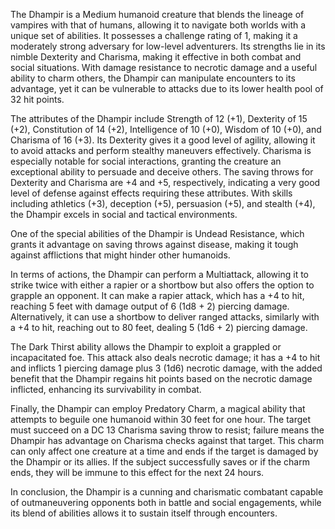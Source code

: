The Dhampir is a Medium humanoid creature that blends the lineage of vampires with that of humans, allowing it to navigate both worlds with a unique set of abilities. It possesses a challenge rating of 1, making it a moderately strong adversary for low-level adventurers. Its strengths lie in its nimble Dexterity and Charisma, making it effective in both combat and social situations. With damage resistance to necrotic damage and a useful ability to charm others, the Dhampir can manipulate encounters to its advantage, yet it can be vulnerable to attacks due to its lower health pool of 32 hit points. 

The attributes of the Dhampir include Strength of 12 (+1), Dexterity of 15 (+2), Constitution of 14 (+2), Intelligence of 10 (+0), Wisdom of 10 (+0), and Charisma of 16 (+3). Its Dexterity gives it a good level of agility, allowing it to avoid attacks and perform stealthy maneuvers effectively. Charisma is especially notable for social interactions, granting the creature an exceptional ability to persuade and deceive others. The saving throws for Dexterity and Charisma are +4 and +5, respectively, indicating a very good level of defense against effects requiring these attributes. With skills including athletics (+3), deception (+5), persuasion (+5), and stealth (+4), the Dhampir excels in social and tactical environments.

One of the special abilities of the Dhampir is Undead Resistance, which grants it advantage on saving throws against disease, making it tough against afflictions that might hinder other humanoids. 

In terms of actions, the Dhampir can perform a Multiattack, allowing it to strike twice with either a rapier or a shortbow but also offers the option to grapple an opponent. It can make a rapier attack, which has a +4 to hit, reaching 5 feet with damage output of 6 (1d8 + 2) piercing damage. Alternatively, it can use a shortbow to deliver ranged attacks, similarly with a +4 to hit, reaching out to 80 feet, dealing 5 (1d6 + 2) piercing damage.

The Dark Thirst ability allows the Dhampir to exploit a grappled or incapacitated foe. This attack also deals necrotic damage; it has a +4 to hit and inflicts 1 piercing damage plus 3 (1d6) necrotic damage, with the added benefit that the Dhampir regains hit points based on the necrotic damage inflicted, enhancing its survivability in combat.

Finally, the Dhampir can employ Predatory Charm, a magical ability that attempts to beguile one humanoid within 30 feet for one hour. The target must succeed on a DC 13 Charisma saving throw to resist; failure means the Dhampir has advantage on Charisma checks against that target. This charm can only affect one creature at a time and ends if the target is damaged by the Dhampir or its allies. If the subject successfully saves or if the charm ends, they will be immune to this effect for the next 24 hours.

In conclusion, the Dhampir is a cunning and charismatic combatant capable of outmaneuvering opponents both in battle and social engagements, while its blend of abilities allows it to sustain itself through encounters.